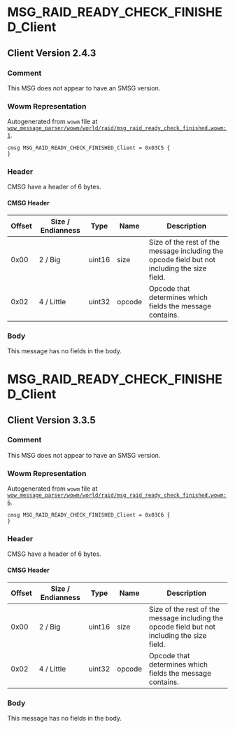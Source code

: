 # MSG_RAID_READY_CHECK_FINISHED_Client

## Client Version 2.4.3

### Comment

This MSG does not appear to have an SMSG version.

### Wowm Representation

Autogenerated from `wowm` file at [`wow_message_parser/wowm/world/raid/msg_raid_ready_check_finished.wowm:1`](https://github.com/gtker/wow_messages/tree/main/wow_message_parser/wowm/world/raid/msg_raid_ready_check_finished.wowm#L1).
```rust,ignore
cmsg MSG_RAID_READY_CHECK_FINISHED_Client = 0x03C5 {
}
```
### Header

CMSG have a header of 6 bytes.

#### CMSG Header

| Offset | Size / Endianness | Type   | Name   | Description |
| ------ | ----------------- | ------ | ------ | ----------- |
| 0x00   | 2 / Big           | uint16 | size   | Size of the rest of the message including the opcode field but not including the size field.|
| 0x02   | 4 / Little        | uint32 | opcode | Opcode that determines which fields the message contains.|

### Body

This message has no fields in the body.

# MSG_RAID_READY_CHECK_FINISHED_Client

## Client Version 3.3.5

### Comment

This MSG does not appear to have an SMSG version.

### Wowm Representation

Autogenerated from `wowm` file at [`wow_message_parser/wowm/world/raid/msg_raid_ready_check_finished.wowm:6`](https://github.com/gtker/wow_messages/tree/main/wow_message_parser/wowm/world/raid/msg_raid_ready_check_finished.wowm#L6).
```rust,ignore
cmsg MSG_RAID_READY_CHECK_FINISHED_Client = 0x03C6 {
}
```
### Header

CMSG have a header of 6 bytes.

#### CMSG Header

| Offset | Size / Endianness | Type   | Name   | Description |
| ------ | ----------------- | ------ | ------ | ----------- |
| 0x00   | 2 / Big           | uint16 | size   | Size of the rest of the message including the opcode field but not including the size field.|
| 0x02   | 4 / Little        | uint32 | opcode | Opcode that determines which fields the message contains.|

### Body

This message has no fields in the body.

